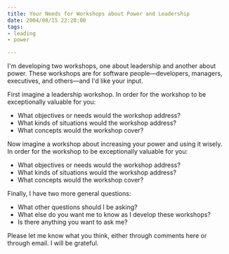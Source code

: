 ```yaml
--- 
title: Your Needs for Workshops about Power and Leadership
date: 2004/08/15 22:20:00
tags: 
- leading
- power

---
```


<p> I'm developing two workshops, one about leadership and another about power.  These workshops are for software people—developers, managers, executives, and others—and I'd like your input. </p>
<p> First imagine a leadership workshop.  In order for the workshop to be exceptionally valuable for you: </p>
<ul>
<li>What objectives or needs would the workshop address?</li>
<li>What kinds of situations would the workshop address?</li>
<li>What concepts would the workshop cover?</li>
</ul>
<p> Now imagine a workshop about increasing your power and using it wisely.  In order for the workshop to be exceptionally valuable for you: </p>
<ul>
<li>What objectives or needs would the workshop address?</li>
<li>What kinds of situations would the workshop address?</li>
<li>What concepts would the workshop cover?</li>
</ul>
<p> Finally, I have two more general questions: </p>
<ul>
<li>What other questions should I be asking?</li>
<li>What else do you want me to know as I develop these workshops?</li>
<li>Is there anything you want to ask me?</li>
</ul>
<p> Please let me know what you think, either through comments here or through email.  I will be grateful. </p>

